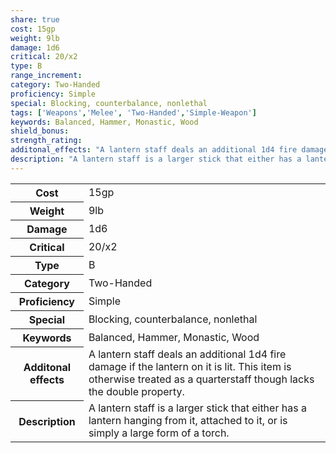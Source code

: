 ```yaml
---
share: true
cost: 15gp
weight: 9lb
damage: 1d6
critical: 20/x2
type: B
range_increment:
category: Two-Handed
proficiency: Simple
special: Blocking, counterbalance, nonlethal
tags: ['Weapons','Melee', 'Two-Handed','Simple-Weapon']
keywords: Balanced, Hammer, Monastic, Wood
shield_bonus:
strength_rating:
additonal_effects: "A lantern staff deals an additional 1d4 fire damage if the lantern on it is lit. This item is otherwise treated as a quarterstaff though lacks the double property."
description: "A lantern staff is a larger stick that either has a lantern hanging from it, attached to it, or is simply a large form of a torch."
---
```

<p><span style="overflow-x: auto;"><table><tbody><tr><th>Cost</th><td>15gp</td></tr><tr><th>Weight</th><td>9lb</td></tr><tr><th>Damage</th><td>1d6</td></tr><tr><th>Critical</th><td>20/x2</td></tr><tr><th>Type</th><td>B</td></tr><tr><th>Category</th><td>Two-Handed</td></tr><tr><th>Proficiency</th><td>Simple</td></tr><tr><th>Special</th><td>Blocking, counterbalance, nonlethal</td></tr><tr><th>Keywords</th><td>Balanced, Hammer, Monastic, Wood</td></tr><tr><th>Additonal effects</th><td>A lantern staff deals an additional 1d4 fire damage if the lantern on it is lit. This item is otherwise treated as a quarterstaff though lacks the double property.</td></tr><tr><th>Description</th><td>A lantern staff is a larger stick that either has a lantern hanging from it, attached to it, or is simply a large form of a torch.</td></tr></tbody></table></span></p>
